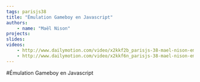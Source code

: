 ```yaml
---
tags: parisjs38
title: "Émulation Gameboy en Javascript"
authors:
    - name: "Maël Nison"
projects:
slides:
videos:
    - http://www.dailymotion.com/video/x2kkf2b_parisjs-38-mael-nison-emulation-gameboy-en-javascript-1-2_webcam
    - http://www.dailymotion.com/video/x2kkf6n_parisjs-38-mael-nison-emulation-gameboy-en-javascript-2-2_webcam
---
```

#Émulation Gameboy en Javascript
